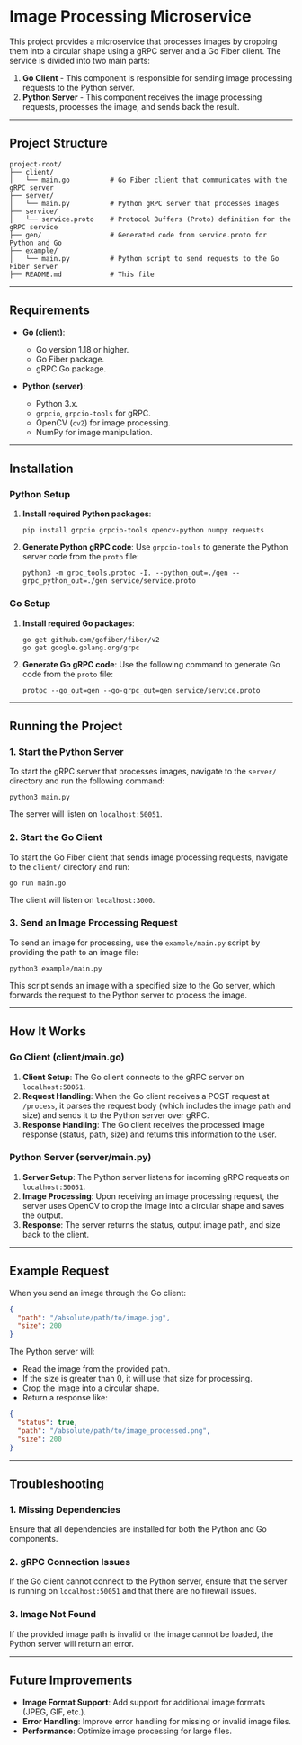 
# Image Processing Microservice

This project provides a microservice that processes images by cropping them into a circular shape using a gRPC server and a Go Fiber client. The service is divided into two main parts:

1. **Go Client** - This component is responsible for sending image processing requests to the Python server.
2. **Python Server** - This component receives the image processing requests, processes the image, and sends back the result.

---

## Project Structure

```
project-root/
├── client/
│   └── main.go          # Go Fiber client that communicates with the gRPC server
├── server/
│   └── main.py          # Python gRPC server that processes images
├── service/
│   └── service.proto    # Protocol Buffers (Proto) definition for the gRPC service
├── gen/                 # Generated code from service.proto for Python and Go
├── example/
│   └── main.py          # Python script to send requests to the Go Fiber server
├── README.md            # This file
```

---

## Requirements

- **Go (client)**:
  - Go version 1.18 or higher.
  - Go Fiber package.
  - gRPC Go package.

- **Python (server)**:
  - Python 3.x.
  - `grpcio`, `grpcio-tools` for gRPC.
  - OpenCV (`cv2`) for image processing.
  - NumPy for image manipulation.

---

## Installation

### Python Setup

1. **Install required Python packages**:
   ```
   pip install grpcio grpcio-tools opencv-python numpy requests
   ```

2. **Generate Python gRPC code**:
   Use `grpcio-tools` to generate the Python server code from the `proto` file:
   ```
   python3 -m grpc_tools.protoc -I. --python_out=./gen --grpc_python_out=./gen service/service.proto
   ```

### Go Setup

1. **Install required Go packages**:
   ```
   go get github.com/gofiber/fiber/v2
   go get google.golang.org/grpc
   ```

2. **Generate Go gRPC code**:
   Use the following command to generate Go code from the `proto` file:
   ```
   protoc --go_out=gen --go-grpc_out=gen service/service.proto
   ```

---

## Running the Project

### 1. Start the Python Server

To start the gRPC server that processes images, navigate to the `server/` directory and run the following command:

```
python3 main.py
```

The server will listen on `localhost:50051`.

### 2. Start the Go Client

To start the Go Fiber client that sends image processing requests, navigate to the `client/` directory and run:

```
go run main.go
```

The client will listen on `localhost:3000`.

### 3. Send an Image Processing Request

To send an image for processing, use the `example/main.py` script by providing the path to an image file:

```
python3 example/main.py
```

This script sends an image with a specified size to the Go server, which forwards the request to the Python server to process the image.

---

## How It Works

### Go Client (client/main.go)

1. **Client Setup**: The Go client connects to the gRPC server on `localhost:50051`.
2. **Request Handling**: When the Go client receives a POST request at `/process`, it parses the request body (which includes the image path and size) and sends it to the Python server over gRPC.
3. **Response Handling**: The Go client receives the processed image response (status, path, size) and returns this information to the user.

### Python Server (server/main.py)

1. **Server Setup**: The Python server listens for incoming gRPC requests on `localhost:50051`.
2. **Image Processing**: Upon receiving an image processing request, the server uses OpenCV to crop the image into a circular shape and saves the output.
3. **Response**: The server returns the status, output image path, and size back to the client.

---

## Example Request

When you send an image through the Go client:

```json
{
  "path": "/absolute/path/to/image.jpg",
  "size": 200
}
```

The Python server will:
- Read the image from the provided path.
- If the size is greater than 0, it will use that size for processing.
- Crop the image into a circular shape.
- Return a response like:

```json
{
  "status": true,
  "path": "/absolute/path/to/image_processed.png",
  "size": 200
}
```

---

## Troubleshooting

### 1. Missing Dependencies
Ensure that all dependencies are installed for both the Python and Go components.

### 2. gRPC Connection Issues
If the Go client cannot connect to the Python server, ensure that the server is running on `localhost:50051` and that there are no firewall issues.

### 3. Image Not Found
If the provided image path is invalid or the image cannot be loaded, the Python server will return an error.

---

## Future Improvements

- **Image Format Support**: Add support for additional image formats (JPEG, GIF, etc.).
- **Error Handling**: Improve error handling for missing or invalid image files.
- **Performance**: Optimize image processing for large files.
